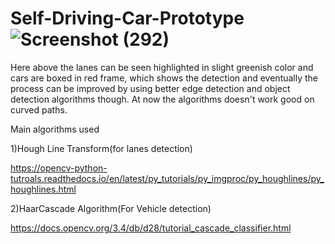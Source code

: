 # Self-Driving-Car-Prototype![Screenshot (292)](https://user-images.githubusercontent.com/42061891/109463610-53ce3d80-7a8b-11eb-80db-78313ff46e47.png)

Here above the lanes can be seen highlighted in slight greenish color and cars are boxed in red frame, which shows the detection and eventually the process can be improved by using better edge detection and object detection algorithms though. At now the algorithms doesn't work good on curved paths.

Main algorithms used

1)Hough Line Transform(for lanes detection)
  
  https://opencv-python-tutroals.readthedocs.io/en/latest/py_tutorials/py_imgproc/py_houghlines/py_houghlines.html

2)HaarCascade Algorithm(For Vehicle detection)

  https://docs.opencv.org/3.4/db/d28/tutorial_cascade_classifier.html
  
  
  
